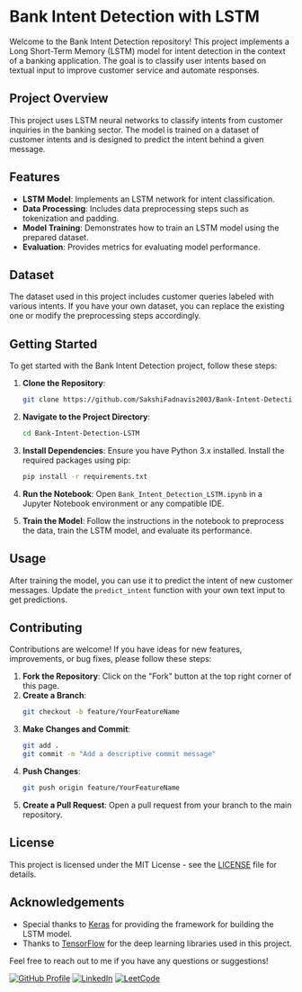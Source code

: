 # Bank Intent Detection with LSTM

Welcome to the Bank Intent Detection repository! This project implements a Long Short-Term Memory (LSTM) model for intent detection in the context of a banking application. The goal is to classify user intents based on textual input to improve customer service and automate responses.

## Project Overview

This project uses LSTM neural networks to classify intents from customer inquiries in the banking sector. The model is trained on a dataset of customer intents and is designed to predict the intent behind a given message.

## Features

- **LSTM Model**: Implements an LSTM network for intent classification.
- **Data Processing**: Includes data preprocessing steps such as tokenization and padding.
- **Model Training**: Demonstrates how to train an LSTM model using the prepared dataset.
- **Evaluation**: Provides metrics for evaluating model performance.

## Dataset

The dataset used in this project includes customer queries labeled with various intents. If you have your own dataset, you can replace the existing one or modify the preprocessing steps accordingly.

## Getting Started

To get started with the Bank Intent Detection project, follow these steps:

1. **Clone the Repository**:
   ```bash
   git clone https://github.com/SakshiFadnavis2003/Bank-Intent-Detection-LSTM.git
   ```

2. **Navigate to the Project Directory**:
   ```bash
   cd Bank-Intent-Detection-LSTM
   ```

3. **Install Dependencies**:
   Ensure you have Python 3.x installed. Install the required packages using pip:
   ```bash
   pip install -r requirements.txt
   ```

4. **Run the Notebook**:
   Open `Bank_Intent_Detection_LSTM.ipynb` in a Jupyter Notebook environment or any compatible IDE.

5. **Train the Model**:
   Follow the instructions in the notebook to preprocess the data, train the LSTM model, and evaluate its performance.

## Usage

After training the model, you can use it to predict the intent of new customer messages. Update the `predict_intent` function with your own text input to get predictions.

## Contributing

Contributions are welcome! If you have ideas for new features, improvements, or bug fixes, please follow these steps:

1. **Fork the Repository**: Click on the "Fork" button at the top right corner of this page.
2. **Create a Branch**:
   ```bash
   git checkout -b feature/YourFeatureName
   ```
3. **Make Changes and Commit**:
   ```bash
   git add .
   git commit -m "Add a descriptive commit message"
   ```
4. **Push Changes**:
   ```bash
   git push origin feature/YourFeatureName
   ```
5. **Create a Pull Request**: Open a pull request from your branch to the main repository.

## License

This project is licensed under the MIT License - see the [LICENSE](LICENSE) file for details.

## Acknowledgements

- Special thanks to [Keras](https://keras.io/) for providing the framework for building the LSTM model.
- Thanks to [TensorFlow](https://www.tensorflow.org/) for the deep learning libraries used in this project.

Feel free to reach out to me if you have any questions or suggestions!

[![GitHub Profile](https://img.shields.io/badge/Profile-Sakshi%20Fadnavis-blue?logo=github&style=flat-square)](https://github.com/SakshiFadnavis2003)
[![LinkedIn](https://img.shields.io/badge/LinkedIn-Sakshi%20Fadnavis-blue?logo=linkedin&style=flat-square)](https://www.linkedin.com/in/sakshi-fadnavis-3023a9240/)
[![LeetCode](https://img.shields.io/badge/LeetCode-Sakshi%20Fadnavis-orange?logo=leetcode&style=flat-square)](https://leetcode.com/u/fadnavis_sakshi/)

